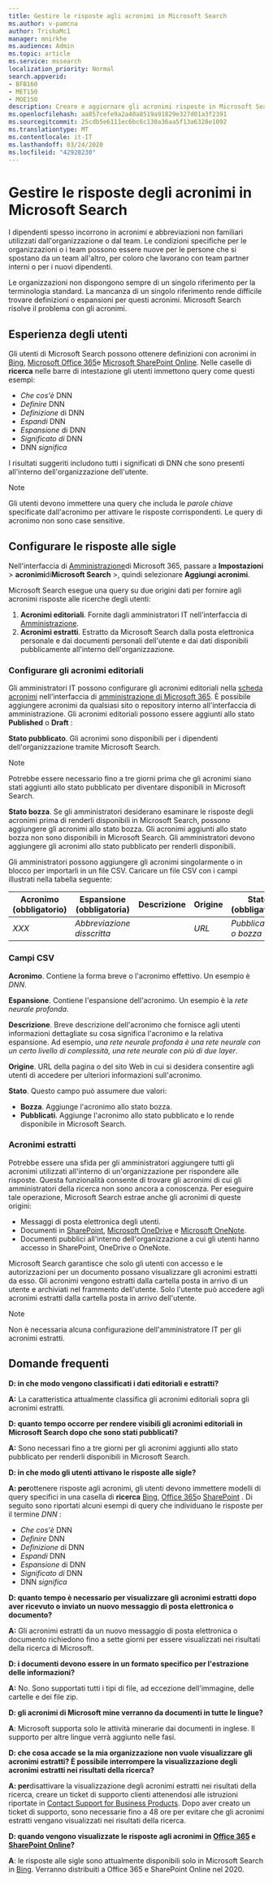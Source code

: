 ```yaml
---
title: Gestire le risposte agli acronimi in Microsoft Search
ms.author: v-pamcna
author: TrishaMc1
manager: mnirkhe
ms.audience: Admin
ms.topic: article
ms.service: mssearch
localization_priority: Normal
search.appverid:
- BFB160
- MET150
- MOE150
description: Creare e aggiornare gli acronimi risposte in Microsoft Search
ms.openlocfilehash: aa857cefe9a2a40a8519a91829e327d01a3f2391
ms.sourcegitcommit: 25cdb5e6111ec6bc6c130a36aa5f13a6328e1092
ms.translationtype: MT
ms.contentlocale: it-IT
ms.lasthandoff: 03/24/2020
ms.locfileid: "42928230"
---
```

# <a name="manage-acronyms-answers-in-microsoft-search"></a>Gestire le risposte degli acronimi in Microsoft Search

I dipendenti spesso incorrono in acronimi e abbreviazioni non familiari utilizzati dall'organizzazione o dal team. Le condizioni specifiche per le organizzazioni o i team possono essere nuove per le persone che si spostano da un team all'altro, per coloro che lavorano con team partner interni o per i nuovi dipendenti.

Le organizzazioni non dispongono sempre di un singolo riferimento per la terminologia standard. La mancanza di un singolo riferimento rende difficile trovare definizioni o espansioni per questi acronimi. Microsoft Search risolve il problema con gli acronimi.

## <a name="what-users-experience"></a>Esperienza degli utenti
Gli utenti di Microsoft Search possono ottenere definizioni con acronimi in [Bing](https://Bing.com), [Microsoft Office 365](https://Office.com)e [Microsoft SharePoint Online](https://products.office.com/sharepoint/collaboration). Nelle caselle di **ricerca** nelle barre di intestazione gli utenti immettono query come questi esempi:

- *Che cos'è* DNN
- *Definire* DNN
- *Definizione* di DNN
- *Espandi* DNN
- *Espansione* di DNN
- *Significato di* DNN
- DNN *significa*

I risultati suggeriti includono tutti i significati di DNN che sono presenti all'interno dell'organizzazione dell'utente.

> [!NOTE]
> Gli utenti devono immettere una query che includa le *parole chiave* specificate dall'acronimo per attivare le risposte corrispondenti. Le query di acronimo non sono case sensitive. 

## <a name="set-up-acronyms-answers"></a>Configurare le risposte alle sigle
Nell'interfaccia di [Amministrazione](https://admin.microsoft.com)di Microsoft 365, passare a **Impostazioni** > **acronimi**di**Microsoft Search** >, quindi selezionare **Aggiungi acronimi**. 

Microsoft Search esegue una query su due origini dati per fornire agli acronimi risposte alle ricerche degli utenti:

1.  **Acronimi editoriali**. Fornite dagli amministratori IT nell'interfaccia di [Amministrazione](https://admin.microsoft.com).
2.  **Acronimi estratti**. Estratto da Microsoft Search dalla posta elettronica personale e dai documenti personali dell'utente e dai dati disponibili pubblicamente all'interno dell'organizzazione.

### <a name="set-up-editorial-acronyms"></a>Configurare gli acronimi editoriali
Gli amministratori IT possono configurare gli acronimi editoriali nella [scheda acronimi](https://admin.microsoft.com/Adminportal/Home#/MicrosoftSearch) nell'interfaccia di [amministrazione di Microsoft 365]( https://admin.microsoft.com). È possibile aggiungere acronimi da qualsiasi sito o repository interno all'interfaccia di amministrazione. Gli acronimi editoriali possono essere aggiunti allo stato **Published** o **Draft** :

**Stato pubblicato**. Gli acronimi sono disponibili per i dipendenti dell'organizzazione tramite Microsoft Search.

> [!NOTE]
> Potrebbe essere necessario fino a tre giorni prima che gli acronimi siano stati aggiunti allo stato pubblicato per diventare disponibili in Microsoft Search.

**Stato bozza**. Se gli amministratori desiderano esaminare le risposte degli acronimi prima di renderli disponibili in Microsoft Search, possono aggiungere gli acronimi allo stato bozza. Gli acronimi aggiunti allo stato bozza non sono disponibili in Microsoft Search. Gli amministratori devono aggiungere gli acronimi allo stato pubblicato per renderli disponibili.

Gli amministratori possono aggiungere gli acronimi singolarmente o in blocco per importarli in un file CSV. Caricare un file CSV con i campi illustrati nella tabella seguente:

| Acronimo (obbligatorio) | Espansione (obbligatoria) | Descrizione  | Origine | Stato (obbligatorio) |
| --------- | --------- | ---------- | --------- |--------- |
| *XXX* | *Abbreviazione disscritta* |  | *URL* | *Pubblicazione o bozza* |

### <a name="csv-fields"></a>Campi CSV
**Acronimo**. Contiene la forma breve o l'acronimo effettivo. Un esempio è *DNN*.

**Espansione**. Contiene l'espansione dell'acronimo. Un esempio è la *rete neurale profonda*.

**Descrizione**. Breve descrizione dell'acronimo che fornisce agli utenti informazioni dettagliate su cosa significa l'acronimo e la relativa espansione. Ad esempio, *una rete neurale profonda è una rete neurale con un certo livello di complessità, una rete neurale con più di due layer*.

**Origine**. URL della pagina o del sito Web in cui si desidera consentire agli utenti di accedere per ulteriori informazioni sull'acronimo.

**Stato**. Questo campo può assumere due valori:

- **Bozza**. Aggiunge l'acronimo allo stato bozza.
- **Pubblicati**. Aggiunge l'acronimo allo stato pubblicato e lo rende disponibile in Microsoft Search.

### <a name="mined-acronyms"></a>Acronimi estratti
Potrebbe essere una sfida per gli amministratori aggiungere tutti gli acronimi utilizzati all'interno di un'organizzazione per rispondere alle risposte. Questa funzionalità consente di trovare gli acronimi di cui gli amministratori della ricerca non sono ancora a conoscenza. Per eseguire tale operazione, Microsoft Search estrae anche gli acronimi di queste origini:

- Messaggi di posta elettronica degli utenti.
- Documenti in [SharePoint](https://products.office.com/sharepoint/collaboration), [Microsoft OneDrive]( https://onedrive.live.com/about/) e [Microsoft OneNote](http://www.onenote.com/).
- Documenti pubblici all'interno dell'organizzazione a cui gli utenti hanno accesso in SharePoint, OneDrive o OneNote.

Microsoft Search garantisce che solo gli utenti con accesso e le autorizzazioni per un documento possano visualizzare gli acronimi estratti da esso. Gli acronimi vengono estratti dalla cartella posta in arrivo di un utente e archiviati nel frammento dell'utente. Solo l'utente può accedere agli acronimi estratti dalla cartella posta in arrivo dell'utente.

> [!NOTE]
> Non è necessaria alcuna configurazione dell'amministratore IT per gli acronimi estratti.

## <a name="frequently-asked-questions"></a>Domande frequenti
**D: in che modo vengono classificati i dati editoriali e estratti?**

**A:** La caratteristica attualmente classifica gli acronimi editoriali sopra gli acronimi estratti.

**D: quanto tempo occorre per rendere visibili gli acronimi editoriali in Microsoft Search dopo che sono stati pubblicati?**

**A:**  Sono necessari fino a tre giorni per gli acronimi aggiunti allo stato pubblicato per renderli disponibili in Microsoft Search. 

**D: in che modo gli utenti attivano le risposte alle sigle?**

**A: per**ottenere risposte agli acronimi, gli utenti devono immettere modelli di query specifici in una casella di **ricerca** [Bing](https://bing.com), [Office 365](https://Office.com)o [SharePoint](https://products.office.com/sharepoint/collaboration) . Di seguito sono riportati alcuni esempi di query che individuano le risposte per il termine *DNN* :

- *Che cos'è* DNN
- *Definire* DNN
- *Definizione* di DNN
- *Espandi* DNN
- *Espansione* di DNN
- *Significato di* DNN
- DNN *significa*

**D: quanto tempo è necessario per visualizzare gli acronimi estratti dopo aver ricevuto o inviato un nuovo messaggio di posta elettronica o documento?**

**A:** Gli acronimi estratti da un nuovo messaggio di posta elettronica o documento richiedono fino a sette giorni per essere visualizzati nei risultati della ricerca di Microsoft.

**D: i documenti devono essere in un formato specifico per l'estrazione delle informazioni?**

**A:** No. Sono supportati tutti i tipi di file, ad eccezione dell'immagine, delle cartelle e dei file zip.

**D: gli acronimi di Microsoft mine verranno da documenti in tutte le lingue?**

**A**: Microsoft supporta solo le attività minerarie dai documenti in inglese. Il supporto per altre lingue verrà aggiunto nelle fasi.

**D: che cosa accade se la mia organizzazione non vuole visualizzare gli acronimi estratti? È possibile interrompere la visualizzazione degli acronimi estratti nei risultati della ricerca?**

**A: per**disattivare la visualizzazione degli acronimi estratti nei risultati della ricerca, creare un ticket di supporto clienti attenendosi alle istruzioni riportate in [Contact Support for Business Products](https://docs.microsoft.com/office365/admin/contact-support-for-business-products?redirectSourcePath=%252fen-us%252farticle%252fContact-Office-365-for-business-support-32a17ca7-6fa0-4870-8a8d-e25ba4ccfd4b&view=o365-worldwide&tabs=online#BKMK_call_support).
Dopo aver creato un ticket di supporto, sono necessarie fino a 48 ore per evitare che gli acronimi estratti vengano visualizzati nei risultati della ricerca. 

**D: quando vengono visualizzate le risposte agli acronimi in [Office 365](https://Office.com) e [SharePoint Online](https://products.office.com/sharepoint/collaboration)?**

**A**: le risposte alle sigle sono attualmente disponibili solo in Microsoft Search in [Bing](https://bing.com). Verranno distribuiti a Office 365 e SharePoint Online nel 2020.
